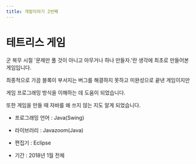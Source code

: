 ```yaml
---
title: 개발이야기 2번째
---
```


# 테트리스 게임

군 복무 시절 '문제만 풀 것이 아니고 아무거나 하나 만들자.'란 생각에 최초로 만들어본 게임입니다.

최종적으로 가끔 블록이 부서지는 버그를 해결하지 못하고 미완성으로 끝낸 게임이지만

게임 프로그래밍 방식을 이해하는 데 도움이 되었습니다.

또한 게임을 만들 때 자바를 왜 쓰지 않는 지도 알게 되었습니다.

* 프로그래밍 언어 : Java(Swing)

* 라이브러리 : Javazoom(Java)

* 편집기 : Eclipse

* 기간 : 2018년 1월 전체